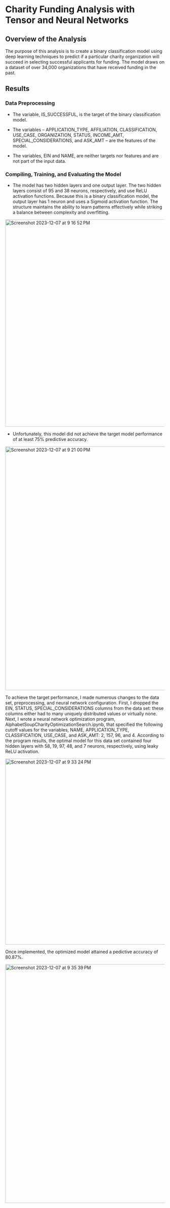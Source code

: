 # Charity Funding Analysis with Tensor and Neural Networks

## Overview of the Analysis

The purpose of this analysis is to create a binary classification model using deep learning techniques to predict if a particular charity organization will succeed in selecting successful applicants for funding. The model draws on a dataset of over 34,000 organizations that have received funding in the past.

## Results

### Data Preprocessing

- The variable, IS_SUCCESSFUL, is the target of the binary classification model.

- The variables – APPLICATION_TYPE, AFFILIATION, CLASSIFICATION, USE_CASE, ORGANIZATION, STATUS, INCOME_AMT, SPECIAL_CONSIDERATIONS, and ASK_AMT – are the features of the model.

- The variables, EIN and NAME, are neither targets nor features and are not part of the input data.

### Compiling, Training, and Evaluating the Model

- The model has two hidden layers and one output layer.  The two hidden layers consist of 95 and 38 neurons, respectively, and use ReLU activation functions.  Because this is a binary classification model, the output layer has 1 neuron and uses a Sigmoid activation function.  The structure maintains the ability to learn patterns effectively while striking a balance between complexity and overfitting.

<img width="652" alt="Screenshot 2023-12-07 at 9 16 52 PM" src="https://github.com/njgeorge000158/deep-learning-challenge/assets/137228821/e6089cbf-688d-4306-ad68-859e34a6f21b">

- Unfortunately, this model did not achieve the target model performance of at least 75% predictive accuracy.

<img width="767" alt="Screenshot 2023-12-07 at 9 21 00 PM" src="https://github.com/njgeorge000158/deep-learning-challenge/assets/137228821/44831d4b-325f-43fd-9776-fccd87102b6e">

To achieve the target performance, I made numerous changes to the data set, preprocessing, and neural network configuration. First, I dropped the EIN, STATUS, SPECIAL_CONSIDERATIONS columns from the data set: these columns either had to many uniquely distributed values or virtually none.  Next, I wrote a neural network optimization program, AlphabetSoupCharityOptimizationSearch.ipynb, that specified the following cutoff values for the variables, NAME, APPLICATION_TYPE, CLASSIFICATION, USE_CASE, and ASK_AMT: 2, 157, 96, and 4.  According to the program results, the optimal model for this data set contained four hidden layers with 58, 19, 97, 48, and 7 neurons, respectively, using leaky ReLU activation.

<img width="585" alt="Screenshot 2023-12-07 at 9 33 24 PM" src="https://github.com/njgeorge000158/deep-learning-challenge/assets/137228821/5eb7123c-b22c-4495-85be-30e5494bf2a7">

Once implemented, the optimized model attained a pedictive accuracy of 80.87%.

<img width="751" alt="Screenshot 2023-12-07 at 9 35 39 PM" src="https://github.com/njgeorge000158/deep-learning-challenge/assets/137228821/94d7b58c-7f89-4028-a692-86eaf5fd2803">





